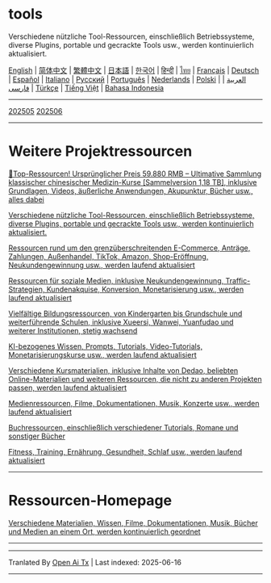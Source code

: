 # tools
Verschiedene nützliche Tool-Ressourcen, einschließlich Betriebssysteme, diverse Plugins, portable und gecrackte Tools usw., werden kontinuierlich aktualisiert.

[English](https://openaitx.github.io/view.html?user=mswnlz&project=tools&lang=en) | [简体中文](https://openaitx.github.io/view.html?user=mswnlz&project=tools&lang=zh-CN) | [繁體中文](https://openaitx.github.io/view.html?user=mswnlz&project=tools&lang=zh-TW) | [日本語](https://openaitx.github.io/view.html?user=mswnlz&project=tools&lang=ja) | [한국어](https://openaitx.github.io/view.html?user=mswnlz&project=tools&lang=ko) | [हिन्दी](https://openaitx.github.io/view.html?user=mswnlz&project=tools&lang=hi) | [ไทย](https://openaitx.github.io/view.html?user=mswnlz&project=tools&lang=th) | [Français](https://openaitx.github.io/view.html?user=mswnlz&project=tools&lang=fr) | [Deutsch](https://openaitx.github.io/view.html?user=mswnlz&project=tools&lang=de) | [Español](https://openaitx.github.io/view.html?user=mswnlz&project=tools&lang=es) | [Italiano](https://openaitx.github.io/view.html?user=mswnlz&project=tools&lang=it) | [Русский](https://openaitx.github.io/view.html?user=mswnlz&project=tools&lang=ru) | [Português](https://openaitx.github.io/view.html?user=mswnlz&project=tools&lang=pt) | [Nederlands](https://openaitx.github.io/view.html?user=mswnlz&project=tools&lang=nl) | [Polski](https://openaitx.github.io/view.html?user=mswnlz&project=tools&lang=pl) | [العربية](https://openaitx.github.io/view.html?user=mswnlz&project=tools&lang=ar) | [فارسی](https://openaitx.github.io/view.html?user=mswnlz&project=tools&lang=fa) | [Türkçe](https://openaitx.github.io/view.html?user=mswnlz&project=tools&lang=tr) | [Tiếng Việt](https://openaitx.github.io/view.html?user=mswnlz&project=tools&lang=vi) | [Bahasa Indonesia](https://openaitx.github.io/view.html?user=mswnlz&project=tools&lang=id)



---------------
[202505](https://raw.githubusercontent.com/mswnlz/tools/main/202505.md)
[202506](https://raw.githubusercontent.com/mswnlz/tools/main/202506.md)



---------------
# Weitere Projektressourcen

[🎁Top-Ressourcen! Ursprünglicher Preis 59.880 RMB – Ultimative Sammlung klassischer chinesischer Medizin-Kurse [Sammelversion 1,18 TB], inklusive Grundlagen, Videos, äußerliche Anwendungen, Akupunktur, Bücher usw., alles dabei](https://github.com/mswnlz/chinese-traditional)

[Verschiedene nützliche Tool-Ressourcen, einschließlich Betriebssysteme, diverse Plugins, portable und gecrackte Tools usw., werden kontinuierlich aktualisiert.](https://github.com/mswnlz/tools)


[Ressourcen rund um den grenzüberschreitenden E-Commerce, Anträge, Zahlungen, Außenhandel, TikTok, Amazon, Shop-Eröffnung, Neukundengewinnung usw., werden laufend aktualisiert](https://github.com/mswnlz/cross-border)

[Ressourcen für soziale Medien, inklusive Neukundengewinnung, Traffic-Strategien, Kundenakquise, Konversion, Monetarisierung usw., werden laufend aktualisiert](https://github.com/mswnlz/self-media)

[Vielfältige Bildungsressourcen, von Kindergarten bis Grundschule und weiterführende Schulen, inklusive Xueersi, Wanwei, Yuanfudao und weiterer Institutionen, stetig wachsend](https://github.com/mswnlz/edu-knowlege)

[KI-bezogenes Wissen, Prompts, Tutorials, Video-Tutorials, Monetarisierungskurse usw., werden laufend aktualisiert](https://github.com/mswnlz/AIknowledge)

[Verschiedene Kursmaterialien, inklusive Inhalte von Dedao, beliebten Online-Materialien und weiteren Ressourcen, die nicht zu anderen Projekten passen, werden laufend aktualisiert](https://github.com/mswnlz/curriculum)

[Medienressourcen, Filme, Dokumentationen, Musik, Konzerte usw., werden laufend aktualisiert](https://github.com/mswnlz/movies)

[Buchressourcen, einschließlich verschiedener Tutorials, Romane und sonstiger Bücher](https://github.com/mswnlz/book)


[Fitness, Training, Ernährung, Gesundheit, Schlaf usw., werden laufend aktualisiert](https://github.com/mswnlz/healthy)


---------------

# Ressourcen-Homepage
[Verschiedene Materialien, Wissen, Filme, Dokumentationen, Musik, Bücher und Medien an einem Ort, werden kontinuierlich geordnet](https://github.com/mswnlz)

---------------

---

Tranlated By [Open Ai Tx](https://github.com/OpenAiTx/OpenAiTx) | Last indexed: 2025-06-16

---
